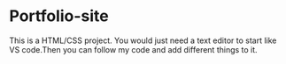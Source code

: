 # Portfolio-site
This is a HTML/CSS project.
You would just need a text editor to start like VS code.Then you can follow my code and add different things to it. 